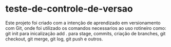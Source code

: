 # teste-de-controle-de-versao
Este projeto foi criado com a intenção de aprendizado em versionamento com Git, 
onde foi utilizado os comandos necessarios ao uso rotineiro como: git init para inicalização
add . para stage, commits, criação de branches, git checkout, git merge, git log, git push e outros.
